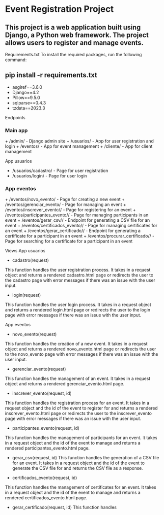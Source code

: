 <h1>Event Registration Project</h2>
<h2>This project is a web application built using Django, a Python web framework. The project allows users to register and manage events.</h2>

Requirements.txt
To install the required packages, run the following command:
## pip install -r requirements.txt
+ asgiref==3.6.0
+ Django==4.2
+ Pillow==9.5.0
+ sqlparse==0.4.3
+ tzdata==2023.3


Endpoints
<h3>Main app</h3>
+ /admin/ - Django admin site
+ /usuarios/ - App for user registration and login
+ /eventos/ - App for event management
+ /cliente/ - App for client management

App usuarios
+ /usuarios/cadastro/ - Page for user registration
+ /usuarios/login/ - Page for user login
<h3>App eventos</h3>
+ /eventos/novo_evento/ - Page for creating a new event
+ /eventos/gerenciar_evento/ - Page for managing an event
+ /eventos/inscrever_evento/<int:id>/ - Page for registering for an event
+ /eventos/participantes_evento/<int:id>/ - Page for managing participants in an event
+ /eventos/gerar_csv/<int:id>/ - Endpoint for generating a CSV file for an event
+ /eventos/certificados_evento/<int:id>/ - Page for managing certificates for an event
+ /eventos/gerar_certificado/<int:id>/ - Endpoint for generating a certificate for a participant in an event
+ /eventos/procurar_certificado/<int:id>/ - Page for searching for a certificate for a participant in an event

Views
App usuarios
+ cadastro(request)
<p>This function handles the user registration process. It takes in a request object and returns a rendered cadastro.html page or redirects the user to the cadastro page with error messages if there was an issue with the user input.

+ login(request)
<p>This function handles the user login process. It takes in a request object and returns a rendered login.html page or redirects the user to the login page with error messages if there was an issue with the user input.

App eventos
+ novo_evento(request)
<p>This function handles the creation of a new event. It takes in a request object and returns a rendered novo_evento.html page or redirects the user to the novo_evento page with error messages if there was an issue with the user input.

+ gerenciar_evento(request)
<p>This function handles the management of an event. It takes in a request object and returns a rendered gerenciar_evento.html page.

+ inscrever_evento(request, id)
<p>This function handles the registration process for an event. It takes in a request object and the id of the event to register for and returns a rendered inscrever_evento.html page or redirects the user to the inscrever_evento page with error messages if there was an issue with the user input.

+ participantes_evento(request, id)
<p>This function handles the management of participants for an event. It takes in a request object and the id of the event to manage and returns a rendered participantes_evento.html page.

+ gerar_csv(request, id)
This function handles the generation of a CSV file for an event. It takes in a request object and the id of the event to generate the CSV file for and returns the CSV file as a response.

+ certificados_evento(request, id)
<p>This function handles the management of certificates for an event. It takes in a request object and the id of the event to manage and returns a rendered certificados_evento.html page.

+ gerar_certificado(request, id)
This function handles
